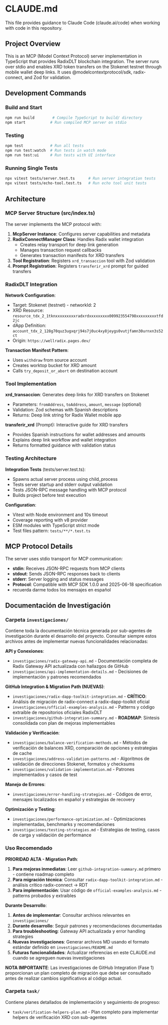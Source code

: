 # CLAUDE.md

This file provides guidance to Claude Code (claude.ai/code) when working with code in this repository.

## Project Overview

This is an MCP (Model Context Protocol) server implementation in TypeScript that provides RadixDLT blockchain integration. The server runs over stdio and enables XRD token transfers on the Stokenet testnet through mobile wallet deep links. It uses @modelcontextprotocol/sdk, radix-connect, and Zod for validation.

## Development Commands

### Build and Start
```bash
npm run build        # Compile TypeScript to build/ directory
npm start           # Run compiled MCP server on stdio
```

### Testing
```bash
npm test            # Run all tests
npm run test:watch  # Run tests in watch mode  
npm run test:ui     # Run tests with UI interface
```

### Running Single Tests
```bash
npx vitest tests/server.test.ts      # Run server integration tests
npx vitest tests/echo-tool.test.ts   # Run echo tool unit tests
```

## Architecture

### MCP Server Structure (src/index.ts)

The server implements the MCP protocol with:

1. **McpServer Instance**: Configures server capabilities and metadata
2. **RadixConnectManager Class**: Handles Radix wallet integration
   - Creates relay transport for deep link generation
   - Manages transaction request callbacks
   - Generates transaction manifests for XRD transfers
3. **Tool Registration**: Registers `xrd_transaccion` tool with Zod validation
4. **Prompt Registration**: Registers `transferir_xrd` prompt for guided transfers

### RadixDLT Integration

**Network Configuration**:
- Target: Stokenet (testnet) - networkId: 2
- XRD Resource: `resource_tdx_2_1tknxxxxxxxxxradxrdxxxxxxxxx009923554798xxxxxxxxxtfd2jc`
- dApp Definition: `account_tdx_2_128g70quz3ugxqrj94s7j0uc4xy8jeygs0vutjfamn30urnxn3s52ct`
- Origin: `https://wellradix.pages.dev/`

**Transaction Manifest Pattern**:
- Uses `withdraw` from source account
- Creates worktop bucket for XRD amount
- Calls `try_deposit_or_abort` on destination account

### Tool Implementation

**xrd_transaccion**: Generates deep links for XRD transfers on Stokenet
- Parameters: `fromAddress`, `toAddress`, `amount`, `message` (optional)
- Validation: Zod schemas with Spanish descriptions
- Returns: Deep link string for Radix Wallet mobile app

**transferir_xrd** (Prompt): Interactive guide for XRD transfers
- Provides Spanish instructions for wallet addresses and amounts
- Explains deep link workflow and wallet integration
- Returns formatted guidance with validation status

### Testing Architecture

**Integration Tests** (tests/server.test.ts):
- Spawns actual server process using child_process
- Tests server startup and stderr output validation
- Tests JSON-RPC message handling with MCP protocol
- Builds project before test execution

**Configuration**:
- Vitest with Node environment and 10s timeout
- Coverage reporting with v8 provider  
- ESM modules with TypeScript strict mode
- Test files pattern: `tests/**/*.test.ts`

## MCP Protocol Details

The server uses stdio transport for MCP communication:
- **stdin**: Receives JSON-RPC requests from MCP clients
- **stdout**: Sends JSON-RPC responses back to clients
- **stderr**: Server logging and status messages
- **Protocol**: Compatible with MCP SDK 1.0.0 and 2025-06-18 specification
- recuerda darme todos los mensajes en español

## Documentación de Investigación

### Carpeta `investigaciones/`
Contiene toda la documentación técnica generada por sub-agentes de investigación durante el desarrollo del proyecto. Consultar siempre estos archivos antes de implementar nuevas funcionalidades relacionadas:

**API y Conexiones**:
- `investigaciones/radix-gateway-api.md` - Documentación completa de Radix Gateway API actualizada con hallazgos de GitHub
- `investigaciones/api-implementation-details.md` - Decisiones de implementación y patrones recomendados

**GitHub Integration & Migration Path (NUEVAS)**:
- `investigaciones/radix-dapp-toolkit-integration.md` - **CRÍTICO**: Análisis de migración de radix-connect a radix-dapp-toolkit oficial
- `investigaciones/official-examples-analysis.md` - Patterns y código extraíble de repositorios oficiales RadixDLT
- `investigaciones/github-integration-summary.md` - **ROADMAP**: Síntesis consolidada con plan de mejoras implementables

**Validación y Verificación**:
- `investigaciones/balance-verification-methods.md` - Métodos de verificación de balances XRD, comparación de opciones y estrategias de cache
- `investigaciones/address-validation-patterns.md` - Algoritmos de validación de direcciones Stokenet, formatos y checksums
- `investigaciones/validation-implementation.md` - Patrones implementados y casos de test

**Manejo de Errores**:
- `investigaciones/error-handling-strategies.md` - Códigos de error, mensajes localizados en español y estrategias de recovery

**Optimización y Testing**:
- `investigaciones/performance-optimization.md` - Optimizaciones implementadas, benchmarks y recomendaciones
- `investigaciones/testing-strategies.md` - Estrategias de testing, casos de carga y validación de performance

### Uso Recomendado

**PRIORIDAD ALTA - Migration Path**:
1. **Para mejoras inmediatas**: Leer `github-integration-summary.md` primero - contiene roadmap completo
2. **Para migración técnica**: Consultar `radix-dapp-toolkit-integration.md` - análisis crítico radix-connect → RDT
3. **Para implementación**: Usar código de `official-examples-analysis.md` - patterns probados y extraíbles

**Durante Desarrollo**:
1. **Antes de implementar**: Consultar archivos relevantes en `investigaciones/`
2. **Durante desarrollo**: Seguir patrones y recomendaciones documentadas
3. **Para troubleshooting**: Gateway API actualizada y error handling strategies
4. **Nuevas investigaciones**: Generar archivos MD usando el formato estándar definido en `investigaciones/README.md`
5. **Futuras funcionalidades**: Actualizar referencias en este CLAUDE.md cuando se agreguen nuevas investigaciones

**NOTA IMPORTANTE**: Las investigaciones de GitHub Integration (Fase 1) proporcionan un plan completo de migración que debe ser consultado antes de realizar cambios significativos al código actual.

### Carpeta `task/`
Contiene planes detallados de implementación y seguimiento de progreso:
- `task/verification-helpers-plan.md` - Plan completo para implementar helpers de verificación XRD con sub-agentes